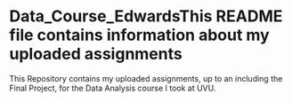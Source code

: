 # Data_Course_EdwardsThis README file contains information about my uploaded assignments
This Repository contains my uploaded assignments, up to an including the Final Project, for the Data Analysis course I took at UVU.
